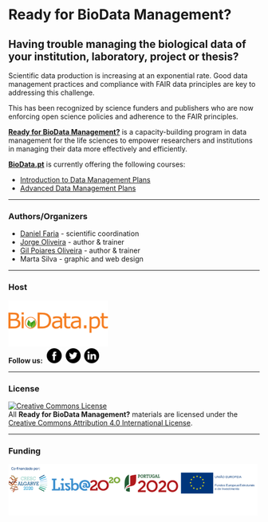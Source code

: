 # Ready for BioData Management?

## Having trouble managing the biological data of your institution, laboratory, project or thesis?

Scientific data production is increasing at an exponential rate. Good data management practices and compliance with FAIR data principles are key to addressing this challenge.

This has been recognized by science funders and publishers who are now enforcing open science policies and adherence to the FAIR principles.

[**Ready for BioData Management?**](http://ready4biodatamanagement.biodata.pt/) is a capacity-building program in data management for the life sciences to empower researchers and institutions in managing their data more effectively and efficiently.

[**BioData.pt**](http://www.biodata.pt/) is currently offering the following courses:
* [Introduction to Data Management Plans](https://github.com/BioData-PT/Ready4BioDataManagement/tree/master/Intro%20to%20DMPs)
* [Advanced Data Management Plans](https://github.com/BioData-PT/Ready4BioDataManagement/tree/master/Advanced%20DMPs)

---
### Authors/Organizers
* [Daniel Faria](https://github.com/DanFaria) - scientific coordination
* [Jorge Oliveira](https://github.com/oliveirajorge88)  - author & trainer
* [Gil Poiares Oliveira](https://github.com/GilOliveira)  - author & trainer
* Marta Silva - graphic and web design

---
### Host
<a href="https://biodata.pt/"><img src="./Files/BioData.png" alt="BioData.pt" width="200px"></a>
<br>
**Follow us:**&nbsp;&nbsp;<a href="https://www.facebook.com/BioData.pt"><img src="./Files/facebook.png" alt="Facebook" width="30px"></a>&nbsp;&nbsp;<a href="https://twitter.com/BioData_pt"><img src="./Files/twitter.png" alt="Twitter" width="30px"></a>&nbsp;&nbsp;<a href="https://www.linkedin.com/company/biodata-pt/"><img src="./Files/linkedin.png" alt="LinkedIn" width="30px"></a>

---

### License
<a rel="license" href="http://creativecommons.org/licenses/by/4.0/"><img alt="Creative Commons License" style="border-width:0" src="https://i.creativecommons.org/l/by/4.0/88x31.png" /></a><br />All **Ready for BioData Management?** materials are licensed under the  <a rel="license" href="http://creativecommons.org/licenses/by/4.0/">Creative Commons Attribution 4.0 International License</a>.

---
### Funding
<img src="./Files/parceiros.png" width="500px">
